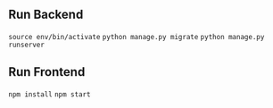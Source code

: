 ## Run Backend
`source env/bin/activate`
`python manage.py migrate`
`python manage.py runserver`

## Run Frontend
`npm install`
`npm start`
